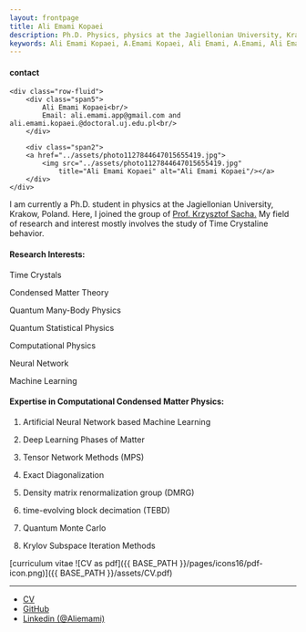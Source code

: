 ```yaml
---
layout: frontpage
title: Ali Emami Kopaei
description: Ph.D. Physics, physics at the Jagiellonian University, Krakow, Poland.
keywords: Ali Emami Kopaei, A.Emami Kopaei, Ali Emami, A.Emami, Ali Emami Kopaei physics, A E Kopaei, A Emami Kopaei, a emami kopaei, a emami kopaei, ali emami kopaei, sharif ali emami, ali emami sharif
---
```


<div class="container">
<h4><a name="contact"></a>contact</h4>

    <div class="row-fluid">
        <div class="span5">
            Ali Emami Kopaei<br/>
            Email: ali.emami.app@gmail.com and ali.emami.kopaei.@doctoral.uj.edu.pl<br/>
        </div>    

        <div class="span2">
        <a href="../assets/photo1127844647015655419.jpg">
            <img src="../assets/photo1127844647015655419.jpg"
                title="Ali Emami Kopaei" alt="Ali Emami Kopaei"/></a>
        </div>
    </div>
</div>
    

 I am currently a Ph.D. student in physics at the Jagiellonian University, Krakow, Poland. Here, I joined the group of 
 [Prof. Krzysztof Sacha.](https://chaos.if.uj.edu.pl/~sacha/)
 My field of research and interest mostly involves the study of Time Crystaline behavior.


#### Research Interests:
Time Crystals

Condensed Matter Theory

Quantum Many-Body Physics

Quantum Statistical Physics

Computational Physics

Neural Network

Machine Learning


#### Expertise in Computational Condensed Matter Physics:

1. Artificial Neural Network based Machine Learning

2. Deep Learning Phases of Matter

3. Tensor Network Methods (MPS)

4. Exact Diagonalization

5. Density matrix renormalization group (DMRG)

6. time-evolving block decimation (TEBD)

7. Quantum Monte Carlo

8. Krylov Subspace Iteration Methods



[curriculum vitae ![CV as pdf]({{ BASE_PATH }}/pages/icons16/pdf-icon.png)]({{ BASE_PATH }}/assets/CV.pdf)<br/>


---

<div class="navbar">
  <div class="navbar-inner">
      <ul class="nav">
          <li><a href="{{ BASE_PATH }}/assets/CV.pdf">CV</a></li>
          <li><a href="https://github.com/aliemami94">GitHub</a></li>
          <li><a href="https://www.linkedin.com/in/ali-e-7b5b25120/">Linkedin (@Aliemami)</a></li>
      </ul>
  </div>
</div>